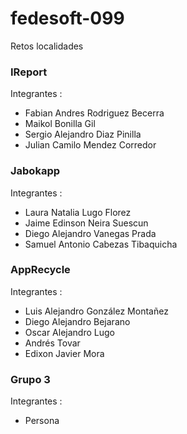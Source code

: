 # fedesoft-099
Retos localidades
### IReport

Integrantes :

 - Fabian Andres Rodriguez Becerra
 - Maikol Bonilla Gil
 - Sergio Alejandro Diaz Pinilla
 - Julian Camilo Mendez Corredor
### Jabokapp

Integrantes :

 - Laura Natalia Lugo Florez
 - Jaime Edinson Neira Suescun
 - Diego Alejandro Vanegas Prada
 - Samuel Antonio Cabezas Tibaquicha
### AppRecycle

Integrantes :
 
 - Luis Alejandro González Montañez
 - Diego Alejandro Bejarano
 - Oscar Alejandro Lugo
 - Andrés Tovar
 - Edixon Javier Mora  

### Grupo 3

Integrantes :

 - Persona
